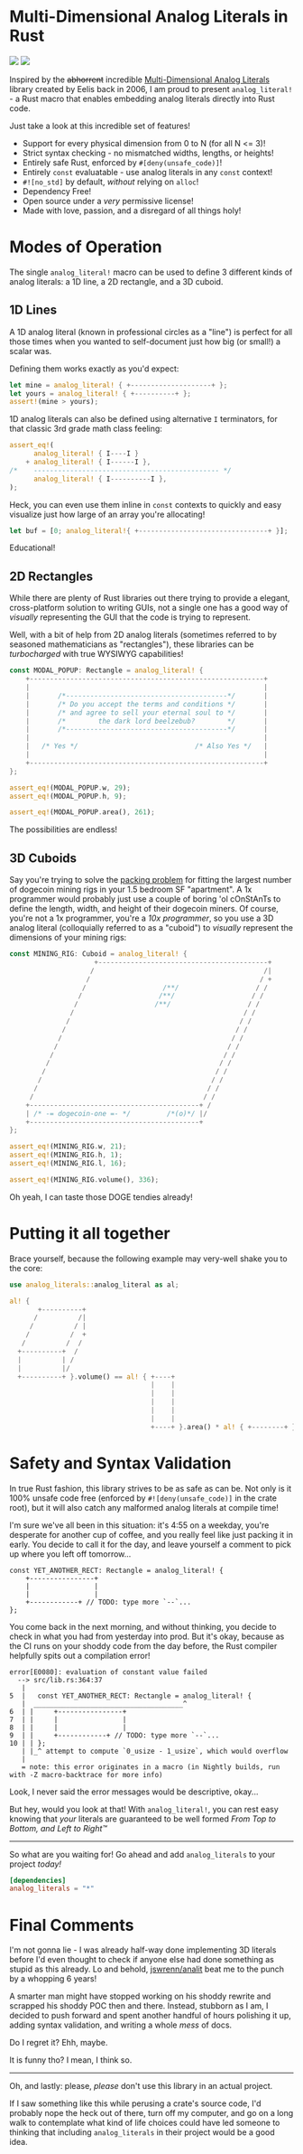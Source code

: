 # Multi-Dimensional Analog Literals in Rust

[![](http://meritbadge.herokuapp.com/analog_literals)](https://crates.io/crates/analog_literals)
[![](https://docs.rs/analog_literals/badge.svg)](https://docs.rs/analog_literals)


Inspired by the ~~abhorrent~~ incredible
[Multi-Dimensional Analog Literals](http://www.eelis.net/C++/analogliterals.xhtml)
library created by Eelis back in 2006, I am proud to present
`analog_literal!` - a Rust macro that enables embedding analog literals
directly into Rust code.

Just take a look at this incredible set of features!

- Support for every physical dimension from 0 to N (for all N <= 3)!
- Strict syntax checking - no mismatched widths, lengths, or heights!
- Entirely safe Rust, enforced by `#[deny(unsafe_code)]`!
- Entirely `const` evaluatable - use analog literals in any `const` context!
- `#![no_std]` by default, _without_ relying on `alloc`!
- Dependency Free!
- Open source under a _very_ permissive license!
- Made with love, passion, and a disregard of all things holy!

# Modes of Operation

The single `analog_literal!` macro can be used to define 3 different kinds
of analog literals: a 1D line, a 2D rectangle, and a 3D cuboid.

## 1D Lines

A 1D analog literal (known in professional circles as a "line") is perfect
for all those times when you wanted to self-document just how big (or
small!) a scalar was.

Defining them works exactly as you'd expect:

```rust
let mine = analog_literal! { +--------------------+ };
let yours = analog_literal! { +----------+ };
assert!(mine > yours);
```

1D analog literals can also be defined using alternative `I` terminators,
for that classic 3rd grade math class feeling:

```rust
assert_eq!(
      analog_literal! { I----I }
    + analog_literal! { I------I },
/*    ---------------------------------------------- */
      analog_literal! { I----------I },
);
```

Heck, you can even use them inline in `const` contexts to quickly and easy
visualize just how large of an array you're allocating!

```rust
let buf = [0; analog_literal!{ +--------------------------------+ }];
```

Educational!

## 2D Rectangles

While there are plenty of Rust libraries out there trying to provide a
elegant, cross-platform solution to writing GUIs, not a single one has a
good way of _visually_ representing the GUI that the code is trying to
represent.

Well, with a bit of help from 2D analog literals (sometimes referred to by
seasoned mathematicians as "rectangles"), these libraries can be
_turbocharged_ with true WYSIWYG capabilities!

```rust
const MODAL_POPUP: Rectangle = analog_literal! {
    +----------------------------------------------------------+
    |                                                          |
    |       /*----------------------------------------*/       |
    |       /* Do you accept the terms and conditions */       |
    |       /* and agree to sell your eternal soul to */       |
    |       /*        the dark lord beelzebub?        */       |
    |       /*----------------------------------------*/       |
    |                                                          |
    |   /* Yes */                             /* Also Yes */   |
    |                                                          |
    +----------------------------------------------------------+
};

assert_eq!(MODAL_POPUP.w, 29);
assert_eq!(MODAL_POPUP.h, 9);

assert_eq!(MODAL_POPUP.area(), 261);
```

The possibilities are endless!

## 3D Cuboids

Say you're trying to solve the [packing problem](https://en.wikipedia.org/wiki/Bin_packing_problem)
for fitting the largest number of dogecoin mining rigs in your 1.5 bedroom
SF "apartment". A 1x programmer would probably just use a couple of boring
'ol cOnStAnTs to define the length, width, and height of their dogecoin
miners. Of course, you're not a 1x programmer, you're a _10x programmer_, so
you use a 3D analog literal (colloquially referred to as a "cuboid") to
_visually_ represent the dimensions of your mining rigs:

```rust
const MINING_RIG: Cuboid = analog_literal! {
                     +------------------------------------------+
                    /                                          /|
                   /                                          / +
                  /                   /**/                   / /
                 /                   /**/                   / /
                /                   /**/                   / /
               /                                          / /
              /                                          / /
             /                                          / /
            /                                          / /
           /                                          / /
          /                                          / /
         /                                          / /
        /                                          / /
       /                                          / /
      /                                          / /
     /                                          / /
    +------------------------------------------+ /
    | /* -= dogecoin-one =- */         /*(o)*/ |/
    +------------------------------------------+
};

assert_eq!(MINING_RIG.w, 21);
assert_eq!(MINING_RIG.h, 1);
assert_eq!(MINING_RIG.l, 16);

assert_eq!(MINING_RIG.volume(), 336);
```

Oh yeah, I can taste those DOGE tendies already!

# Putting it all together

Brace yourself, because the following example may very-well shake you to the core:

```rust
use analog_literals::analog_literal as al;

al! {
       +----------+
      /          /|
     /          / |
    /          /  +
   /          /  /
  +----------+  /
  |          | /
  |          |/
  +----------+ }.volume() == al! { +----+
                                   |    |
                                   |    |
                                   |    |
                                   |    |
                                   |    |
                                   +----+ }.area() * al! { +--------+ }
```

# Safety and Syntax Validation

In true Rust fashion, this library strives to be as safe as can be. Not only
is it 100% unsafe code free (enforced by `#![deny(unsafe_code)]` in the
crate root), but it will also catch any malformed analog literals at compile
time!

I'm sure we've all been in this situation: it's 4:55 on a weekday, you're
desperate for another cup of coffee, and you really feel like just packing
it in early. You decide to call it for the day, and leave yourself a comment
to pick up where you left off tomorrow...

```rust,compile_fail
const YET_ANOTHER_RECT: Rectangle = analog_literal! {
    +----------------+
    |                |
    |                |
    +------------+ // TODO: type more `--`...
};
```

You come back in the next morning, and without thinking, you decide to check
in what you had from yesterday into prod. But it's okay, because as the CI
runs on your shoddy code from the day before, the Rust compiler helpfully
spits out a compilation error!

```text
error[E0080]: evaluation of constant value failed
  --> src/lib.rs:364:37
   |
5  |   const YET_ANOTHER_RECT: Rectangle = analog_literal! {
   |  _____________________________________^
6  | |     +----------------+
7  | |     |                |
8  | |     |                |
9  | |     +------------+ // TODO: type more `--`...
10 | | };
   | |_^ attempt to compute `0_usize - 1_usize`, which would overflow
   |
   = note: this error originates in a macro (in Nightly builds, run with -Z macro-backtrace for more info)
```

Look, I never said the error messages would be descriptive, okay...

But hey, would you look at that! With `analog_literal!`, you can rest easy
knowing that _your_ literals are guaranteed to be well formed _From Top to
Bottom, and Left to Right™_

---

So what are you waiting for! Go ahead and add `analog_literals` to your
project _today!_

```toml
[dependencies]
analog_literals = "*"
```

# Final Comments

I'm not gonna lie - I was already half-way done implementing 3D literals
before I'd even thought to check if anyone else had done something as stupid
as this already. Lo and behold, [jswrenn/analit](https://github.com/jswrenn/analit)
beat me to the punch by a whopping 6 years!

A smarter man might have stopped working on his shoddy rewrite and scrapped
his shoddy POC then and there. Instead, stubborn as I am, I decided to push
forward and spent another handful of hours polishing it up, adding syntax
validation, and writing a whole _mess_ of docs.

Do I regret it? Ehh, maybe.

It is funny tho? I mean, I think so.

---

Oh, and lastly: please, _please_ don't use this library in an actual
project.

If I saw something like this while perusing a crate's source code, I'd
probably nope the heck out of there, turn off my computer, and go on a long
walk to contemplate what kind of life choices could have led someone to
thinking that including `analog_literals` in their project would be a good
idea.

